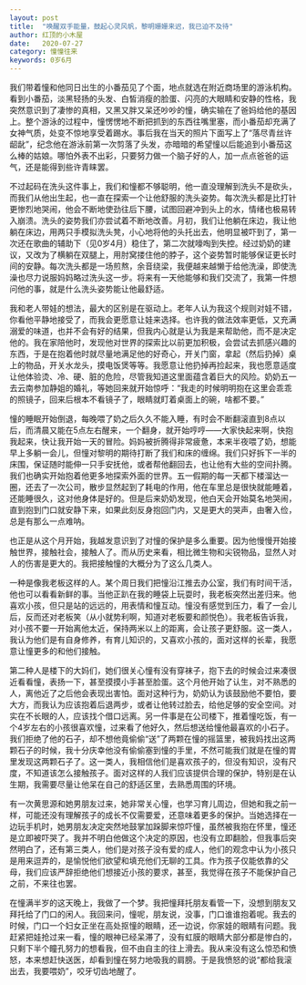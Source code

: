 ```yaml
---
layout: post
title:  "唤醒双手能量，鼓起心灵风帆，黎明姗姗来迟，我已迫不及待"
author: 红顶的小木屋
date:   2020-07-27
category: 憧憧往来
keywords: 0岁6月
---
```


我们带着憧和他同日出生的小番茄见了个面，地点就选在附近商场里的游泳机构。看到小番茄，淡黑轻扬的头发、白皙消瘦的脸蛋、闪亮的大眼睛和安静的性格，我突然意识到了凄惨的真相，又黑又胖又呆还吵吵的憧，确实输在了爸妈给他的基因上。整个游泳的过程中，憧愣愣地不断把抓到的东西往嘴里塞，而小番茄却充满了女神气质，处变不惊地享受着踢水。事后我在当天的照片下面写上了“落尽青丝许龆龀”，纪念他在游泳前第一次剪落了头发，亦暗暗的希望憧以后能追到小番茄这么棒的姑娘。哪怕外表不出彩，只要努力做一个脑子好的人，加一点点爸爸的运气，还是能得到些许青睐罢。

不过起码在洗头这件事上，我们和憧都不够聪明，他一直没理解到洗头不是砍头，而我们从他出生起，也一直在探索一个让他舒服的洗头姿势。每次洗头都是比打针更惨烈地哭闹，他会不断地使劲往后下腰，试图回避冲到头上的水，情绪也极易转入崩溃。洗头的姿势我们亦尝试着不断地改善。月初，我们让他躺在床边，我让他躺在床边，用两只手模拟洗头凳，小心地将他的头托出去，他明显被吓到了，第一次还在歌曲的辅助下（见0岁4月）稳住了，第二次就嚎啕到失控。经过奶奶的建议，又改为了横躺在双腿上，用肘窝搂住他的脖子，这个姿势暂时能够保证更长时间的安静。每次洗头都是一场煎熬，余音绕梁，我便越来越懒于给他洗澡，即使洗澡也尽力说服妈妈略过洗头这一步。将来有一天他能够和我们交流了，我第一件想问他的事，就是什么洗头姿势能让他最舒适。

我和老人带娃的想法，最大的区别是在驱动上。老年人认为我这个规则对娃不错，你看他平静地接受了，而我会更愿意让娃来选择。也许我的做法效率更低，又充满溺爱的味道，也并不会有好的结果，但我内心就是认为我是来帮助他，而不是决定他的。我在家陪他时，发现他对世界的探索比以前更加积极，会尝试去抓感兴趣的东西，于是在抱着他时就尽量地满足他的好奇心，开关门窗，拿起（然后扔掉）桌上的物品，开关水龙头，摸电饭煲等等。我愿意让他扔掉再捡起来，我也愿意适度让他体验烫、冷、硬、脏的危险，尽管我知道这里面蕴含着巨大的风险。奶奶五一去云南参加静姐的婚礼，等她回来就开始惊呼：“我走的时候明明抱在这里会乖乖的照镜子，回来后根本不看镜子了，眼睛就盯着桌面上的碗，啥都不要。”

憧的睡眠开始倒退，每晚喂了奶之后久久不能入睡，有时会不断翻滚直到8点以后，而清晨又能在5点左右醒来，一个翻身，就开始哼哼——大家快起来啊，快抱我起来，快让我开始一天的冒险。妈妈被折腾得非常疲惫，本来半夜喂了奶，想能早上多躺一会儿，但憧对黎明的期待打断了我们和床的缠绵。我们只好拆下一半的床围，保证随时能伸一只手安抚他，或者帮他翻回去，也让他有大些的空间扑腾。我们也确实开始抱着他更多地探索外面的世界。五一假期的每一天都下楼溜达一圈，还去了一次公司，散步显然起到了耗电的作用，他在车里总是很快就能睡着，还能睡很久，这对他身体是好的。但是后来奶奶发现，他白天会开始莫名地哭闹，直到抱到门口就安静下来，如果此刻反身抱回门内，又是更大的哭声，由奢入俭，总是有那么一点难呐。

也正是从这个月开始，我越发意识到了对憧的保护是多么重要。因为他慢慢开始接触世界，接触社会，接触人了。而从历史来看，相比微生物和尖锐物品，显然人对人的伤害是更大的。我把接触憧的大概分为了这么几类人。

一种是像我老板这样的人。某个周日我们把憧沿江推去办公室，我们有时间干活，他也可以看看新鲜的事。当他正趴在我的睡袋上玩耍时，我老板突然出差归来。他喜欢小孩，但只是站的远远的，用表情和憧互动。憧没有感觉到压力，看了一会儿后，反而还对老板笑（从小就势利啊，知道对老板要和颜悦色）。我老板告诉我，对小孩不要一开始离他太近，保持两米以上的距离，会让孩子更舒服。这一类人，我认为他们是有自身修养，有育儿知识的，又喜欢小孩的，面对这样的长辈，我愿意让憧更多的和他们接触。

第二种人是楼下的大妈们，她们很关心憧有没有穿袜子，抱下去的时候会过来凑很近看看憧，表扬一下，甚至摸摸小手甚至脸蛋。这个月他开始了认生，对不熟悉的人，离他近了之后他会表现出害怕。面对这种行为，奶奶认为该鼓励他不要怕，要大方，而我认为应该抱着后退两步，或者让他转过脸去，给他足够的安全空间。对实在不长眼的人，应该找个借口远离。另一件事是在公司楼下，推着憧吃饭，有一个4岁左右的小孩很喜欢憧，过来看了他好久，然后想送给憧他最喜欢的小石子。我们拒绝了他的石子，却不想他竟偷偷“送”了两颗在憧的摇篮里，被我妈找出这两颗石子的时候，我十分庆幸他没有偷偷塞到憧的手里，不然可能我们就是在憧的胃里发现这两颗石子了。这一类人，我相信他们是喜欢孩子的，但没有知识，没有尺度，不知道该怎么接触孩子。面对这样的人我们应该提供合理的保护，特别是在认生期，我需要尽量让他呆在自己的舒适区里，去熟悉周围的环境。

有一次黄思源和她男朋友过来，她非常关心憧，也学习育儿周边，但她和我之前一样，可能还没有理解孩子的成长不仅需要爱，还意味着更多的保护。当她选择在一边玩手机时，她男朋友决定突然地鼓掌加跺脚来惊吓憧，虽然被我抱在怀里，憧还是立即被吓哭了。我并不明白他做这个决定的原因，也没有立即翻脸，但我事后突然明白了，还有第三类人，他们是对孩子没有爱的成人，他们的观念中认为小孩只是用来逗弄的，是愉悦他们欲望和填充他们无聊的工具。作为孩子仅能依靠的父母，我们应该严辞拒绝他们想接近小孩的要求，甚至，我觉得在孩子不能保护自己之前，不来往也罢。

在憧满半岁的这天晚上，我做了一个梦。我把憧拜托朋友看管一下，没想到朋友又拜托给了门口的闲人。我回来问，憧呢，朋友说，没事，门口谁谁抱着呢。我去的时候，门口一个妇女正坐在高处抠憧的眼睛，还一边说，你家娃的眼睛有问题。我赶紧把娃抢过来一看，憧的眼神已经呆滞了，没有虹膜的眼睛大部分都是惨白的，只剩下半个瞳孔努力的想看我，但不由自主的往上滑去。我从来没有这么惊恐和愤怒，本来想赶快送医，却看到憧在努力地吸我的肩膀。于是我愤怒的说“都给我滚出去，我要喂奶”，咬牙切齿地醒了。
